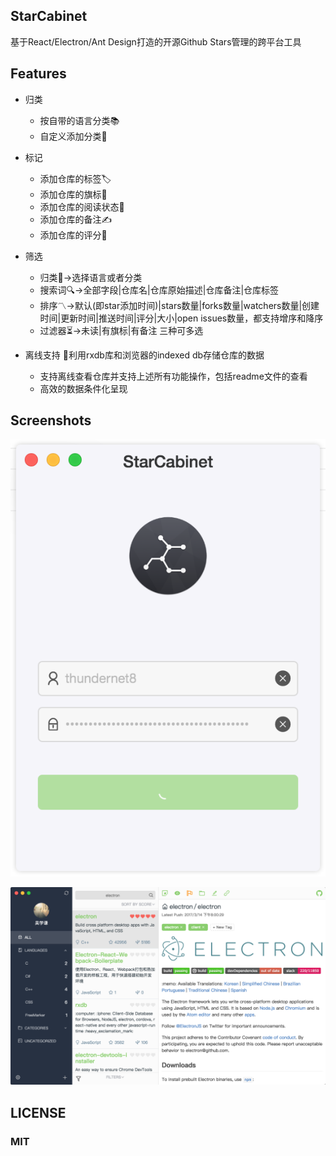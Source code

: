 ## StarCabinet

基于React/Electron/Ant Design打造的开源Github Stars管理的跨平台工具

## Features

* 归类
    * 按自带的语言分类📚
    * 自定义添加分类💼

* 标记
    * 添加仓库的标签🏷
    * 添加仓库的旗标🏁
    * 添加仓库的阅读状态👀
    * 添加仓库的备注✍️
    * 添加仓库的评分💯

* 筛选
    * 归类🎏->选择语言或者分类
    * 搜索词🔍->全部字段|仓库名|仓库原始描述|仓库备注|仓库标签
    * 排序〽️->默认(即star添加时间)|stars数量|forks数量|watchers数量|创建时间|更新时间|推送时间|评分|大小|open issues数量，都支持增序和降序
    * 过滤器⏳->未读|有旗标|有备注 三种可多选

* 离线支持
    💾利用rxdb库和浏览器的indexed db存储仓库的数据

    * 支持离线查看仓库并支持上述所有功能操作，包括readme文件的查看
    * 高效的数据条件化呈现

## Screenshots
![Login](screenshots/StarCabinet-login.png)

![Main](screenshots/StarCabinet-main.png)

## LICENSE
### MIT
